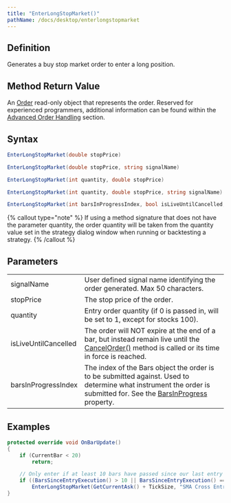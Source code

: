 ```yaml
---
title: "EnterLongStopMarket()"
pathName: /docs/desktop/enterlongstopmarket
---
```


## Definition

Generates a buy stop market order to enter a long position.

## Method Return Value

An [Order](/docs/desktop/order) read-only object that represents the order. Reserved for experienced programmers, additional information can be found within the [Advanced Order Handling](/docs/desktop/advanced_order_handling) section.

## Syntax

```csharp
EnterLongStopMarket(double stopPrice)

EnterLongStopMarket(double stopPrice, string signalName)

EnterLongStopMarket(int quantity, double stopPrice)

EnterLongStopMarket(int quantity, double stopPrice, string signalName)

EnterLongStopMarket(int barsInProgressIndex, bool isLiveUntilCancelled, int quantity, double stopPrice, string signalName)
```

{% callout type="note" %}
If using a method signature that does not have the parameter quantity, the order quantity will be taken from the quantity value set in the strategy dialog window when running or backtesting a strategy.
{% /callout %}

## Parameters

|  |  |
| --- | --- |
| signalName | User defined signal name identifying the order generated. Max 50 characters. |
| stopPrice | The stop price of the order. |
| quantity | Entry order quantity (if 0 is passed in, will be set to 1, except for stocks 100). |
| isLiveUntilCancelled | The order will NOT expire at the end of a bar, but instead remain live until the [CancelOrder()](/docs/desktop/managed_cancelorder) method is called or its time in force is reached. |
| barsInProgressIndex | The index of the Bars object the order is to be submitted against. Used to determine what instrument the order is submitted for. See the [BarsInProgress](/docs/desktop/barsinprogress) property. |

## Examples

```csharp
protected override void OnBarUpdate()
{
    if (CurrentBar < 20)
        return;

    // Only enter if at least 10 bars have passed since our last entry
    if ((BarsSinceEntryExecution() > 10 || BarsSinceEntryExecution() == -1) && CrossAbove(SMA(10), SMA(20), 1))
        EnterLongStopMarket(GetCurrentAsk() + TickSize, "SMA Cross Entry");
}
```

